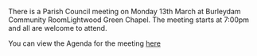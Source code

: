 <!--
.. title: Parish Council Meeting March 13th 2017.
.. slug: 2017-03-13-parish-council-meeting
.. date: 2017-03-13 13:49:30 UTC
.. tags: parishcouncil
.. category:
.. link:
.. description:
.. type: text
-->

There is a Parish Council meeting on Monday 13th March at Burleydam
Community RoomLightwood Green Chapel. The meeting starts at 7:00pm and
all are welcome to attend.

You can view the Agenda for the meeting
[here](https://drive.google.com/drive/folders/https://drive.google.com/drive/folders/0B2XEOILWjIK3ek1LbXdJMWpzZnM)
